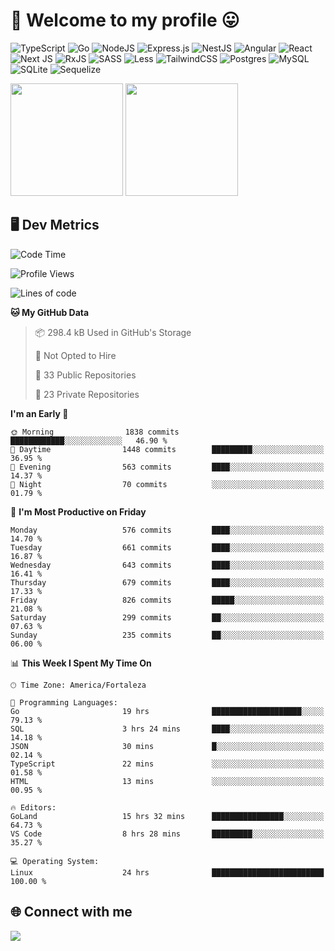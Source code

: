 # 🎉 Welcome to my profile 😛

![TypeScript](https://img.shields.io/badge/typescript-%23007ACC.svg?style=for-the-badge&logo=typescript&logoColor=white)
![Go](https://img.shields.io/badge/go-%2300ADD8.svg?style=for-the-badge&logo=go&logoColor=white)
![NodeJS](https://img.shields.io/badge/node.js-6DA55F?style=for-the-badge&logo=node.js&logoColor=white)
![Express.js](https://img.shields.io/badge/express.js-%23404d59.svg?style=for-the-badge&logo=express&logoColor=%2361DAFB)
![NestJS](https://img.shields.io/badge/nestjs-%23E0234E.svg?style=for-the-badge&logo=nestjs&logoColor=white)
![Angular](https://img.shields.io/badge/angular-%23DD0031.svg?style=for-the-badge&logo=angular&logoColor=white)
![React](https://img.shields.io/badge/react-%2320232a.svg?style=for-the-badge&logo=react&logoColor=%2361DAFB)
![Next JS](https://img.shields.io/badge/Next-black?style=for-the-badge&logo=next.js&logoColor=white)
![RxJS](https://img.shields.io/badge/rxjs-%23B7178C.svg?style=for-the-badge&logo=reactivex&logoColor=white)
![SASS](https://img.shields.io/badge/SASS-hotpink.svg?style=for-the-badge&logo=SASS&logoColor=white)
![Less](https://img.shields.io/badge/less-2B4C80?style=for-the-badge&logo=less&logoColor=white)
![TailwindCSS](https://img.shields.io/badge/tailwindcss-%2338B2AC.svg?style=for-the-badge&logo=tailwind-css&logoColor=white)
![Postgres](https://img.shields.io/badge/postgres-%23316192.svg?style=for-the-badge&logo=postgresql&logoColor=white)
![MySQL](https://img.shields.io/badge/mysql-4479A1.svg?style=for-the-badge&logo=mysql&logoColor=white)
![SQLite](https://img.shields.io/badge/sqlite-%2307405e.svg?style=for-the-badge&logo=sqlite&logoColor=white)
![Sequelize](https://img.shields.io/badge/Sequelize-52B0E7?style=for-the-badge&logo=Sequelize&logoColor=white)

<div>
  <img height="180em" src="https://github-readme-stats.vercel.app/api?username=VinicciusSantos&include_all_commits=true&count_private=true&theme=github_dark"/>
  <img height="180em" src="https://github-readme-stats.vercel.app/api/top-langs/?username=VinicciusSantos&langs_count=6&layout=compact&include_all_commits=true&count_private=true&theme=github_dark"/>
</div>

## 🖥️ Dev Metrics

<!--START_SECTION:waka-->
![Code Time](http://img.shields.io/badge/Code%20Time-2%2C248%20hrs%2019%20mins-blue)

![Profile Views](http://img.shields.io/badge/Profile%20Views-0-blue)

![Lines of code](https://img.shields.io/badge/From%20Hello%20World%20I%27ve%20Written-5.5%20million%20lines%20of%20code-blue)

**🐱 My GitHub Data** 

> 📦 298.4 kB Used in GitHub's Storage 
 > 
> 🚫 Not Opted to Hire
 > 
> 📜 33 Public Repositories 
 > 
> 🔑 23 Private Repositories 
 > 
**I'm an Early 🐤** 

```text
🌞 Morning                1838 commits        ████████████░░░░░░░░░░░░░   46.90 % 
🌆 Daytime                1448 commits        █████████░░░░░░░░░░░░░░░░   36.95 % 
🌃 Evening                563 commits         ████░░░░░░░░░░░░░░░░░░░░░   14.37 % 
🌙 Night                  70 commits          ░░░░░░░░░░░░░░░░░░░░░░░░░   01.79 % 
```
📅 **I'm Most Productive on Friday** 

```text
Monday                   576 commits         ████░░░░░░░░░░░░░░░░░░░░░   14.70 % 
Tuesday                  661 commits         ████░░░░░░░░░░░░░░░░░░░░░   16.87 % 
Wednesday                643 commits         ████░░░░░░░░░░░░░░░░░░░░░   16.41 % 
Thursday                 679 commits         ████░░░░░░░░░░░░░░░░░░░░░   17.33 % 
Friday                   826 commits         █████░░░░░░░░░░░░░░░░░░░░   21.08 % 
Saturday                 299 commits         ██░░░░░░░░░░░░░░░░░░░░░░░   07.63 % 
Sunday                   235 commits         ██░░░░░░░░░░░░░░░░░░░░░░░   06.00 % 
```


📊 **This Week I Spent My Time On** 

```text
🕑︎ Time Zone: America/Fortaleza

💬 Programming Languages: 
Go                       19 hrs              ████████████████████░░░░░   79.13 % 
SQL                      3 hrs 24 mins       ████░░░░░░░░░░░░░░░░░░░░░   14.18 % 
JSON                     30 mins             █░░░░░░░░░░░░░░░░░░░░░░░░   02.14 % 
TypeScript               22 mins             ░░░░░░░░░░░░░░░░░░░░░░░░░   01.58 % 
HTML                     13 mins             ░░░░░░░░░░░░░░░░░░░░░░░░░   00.95 % 

🔥 Editors: 
GoLand                   15 hrs 32 mins      ████████████████░░░░░░░░░   64.73 % 
VS Code                  8 hrs 28 mins       █████████░░░░░░░░░░░░░░░░   35.27 % 

💻 Operating System: 
Linux                    24 hrs              █████████████████████████   100.00 % 
```


<!--END_SECTION:waka-->

## 🌐 Connect with me

<a href="https://www.linkedin.com/in/vinicius-guedes-b817aa223/"><img src="https://img.shields.io/badge/LinkedIn-0077B5?style=for-the-badge&logo=linkedin&logoColor=white"/></a>

